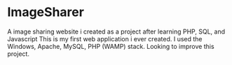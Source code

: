 # ImageSharer
A image sharing website i created as a project after learning PHP, SQL, and Javascript
This is my first web application i ever created. I used the Windows, Apache, MySQL, PHP (WAMP) stack.
Looking to improve this project.
